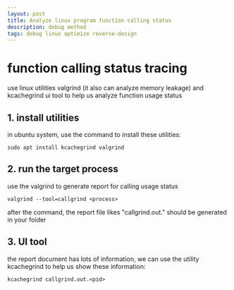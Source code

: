 ```yaml
---
layout: post
title: Analyze linux program function calling status
description: debug method
tags: debug linux optimize reverse-design
---
```

# function calling status tracing

use linux utilities valgrind (it also can analyze memory leakage) and kcachegrind ui tool to help us analyze function usage status

## 1. install utilities
in ubuntu system, use the command to install these utilities:
```shell
sudo apt install kcachegrind valgrind
```

## 2. run the target process
use the valgrind to generate report for calling usage status
```shell
valgrind --tool=callgrind <process>
```

after the command, the report file likes "callgrind.out.<pid>" should be generated in your folder

## 3. UI tool
the report document has lots of information, we can use the utility kcachegrind to help us show these information:

```shell
kcachegrind callgrind.out.<pid>
```
